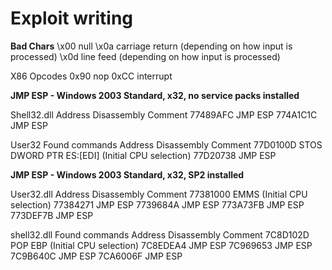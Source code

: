 # Exploit writing

**Bad Chars**
\x00 null
\x0a carriage return (depending on how input is processed)
\x0d line feed (depending on how input is processed)

X86 Opcodes 0x90 nop
0xCC interrupt

**JMP ESP - Windows 2003 Standard, x32, no service packs installed**

Shell32.dll
Address Disassembly Comment
77489AFC JMP ESP
774A1C1C JMP ESP

User32
Found commands
Address Disassembly Comment
77D0100D STOS DWORD PTR ES:[EDI] (Initial CPU selection)
77D20738 JMP ESP

**JMP ESP - Windows 2003 Standard, x32, SP2 installed**

User32.dll
Address Disassembly Comment
77381000 EMMS (Initial CPU selection)
77384271 JMP ESP
7739684A JMP ESP
773A73FB JMP ESP
773DEF7B JMP ESP

shell32.dll
Found commands
Address Disassembly Comment
7C8D102D POP EBP (Initial CPU selection)
7C8EDEA4 JMP ESP
7C969653 JMP ESP
7C9B640C JMP ESP
7CA6006F JMP ESP
